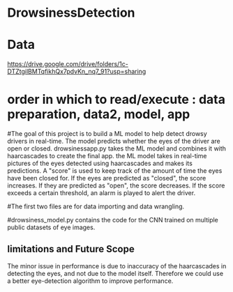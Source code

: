 # DrowsinessDetection

# Data

https://drive.google.com/drive/folders/1c-DTZtgilBMTqfikhQx7pdvKn_nq7_91?usp=sharing

# order in which to read/execute : data preparation, data2, model, app

#The goal of this project is to build a ML model to help detect drowsy drivers in real-time. The model predicts whether the eyes of the driver are open or closed.
drowsinessapp.py takes the ML model and combines it with haarcascades to create the final app. the ML model takes in real-time pictures of the eyes detected using
haarcascades and makes its predictions. A "score" is used to keep track of the amount of time the eyes have been closed for. If the eyes are predicted as "closed", 
the score increases. If they are predicted as "open", the score decreases. If the score exceeds a certain threshold, an alarm is played to alert the driver.



#The first two files are for data importing and data wrangling.

#drowsiness_model.py contains the code for the CNN trained on multiple public datasets of eye images.

## limitations and Future Scope
The minor issue in performance is due to inaccuracy of the haarcascades in detecting the eyes, and not due to the model itself. Therefore we could use a better eye-detection algorithm to improve performance.
